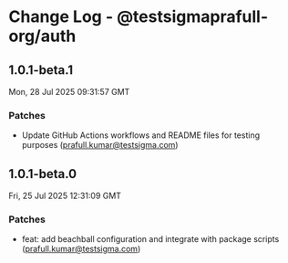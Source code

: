 # Change Log - @testsigmaprafull-org/auth

<!-- This log was last generated on Mon, 28 Jul 2025 09:31:57 GMT and should not be manually modified. -->

<!-- Start content -->

## 1.0.1-beta.1

Mon, 28 Jul 2025 09:31:57 GMT

### Patches

- Update GitHub Actions workflows and README files for testing purposes (prafull.kumar@testsigma.com)

## 1.0.1-beta.0

Fri, 25 Jul 2025 12:31:09 GMT

### Patches

- feat: add beachball configuration and integrate with package scripts (prafull.kumar@testsigma.com)
